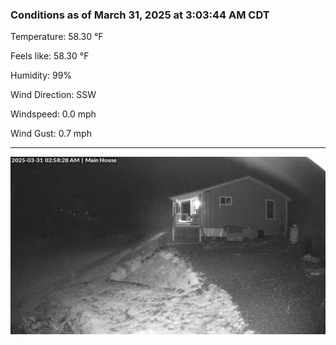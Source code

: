 ### Conditions as of March 31, 2025 at 3:03:44 AM CDT 

Temperature: 58.30 &deg;F

Feels like: 58.30 &deg;F

Humidity: 99%

Wind Direction: SSW

Windspeed: 0.0 mph

Wind Gust: 0.7 mph

---

<img src="./images/latest.jpeg"/>


